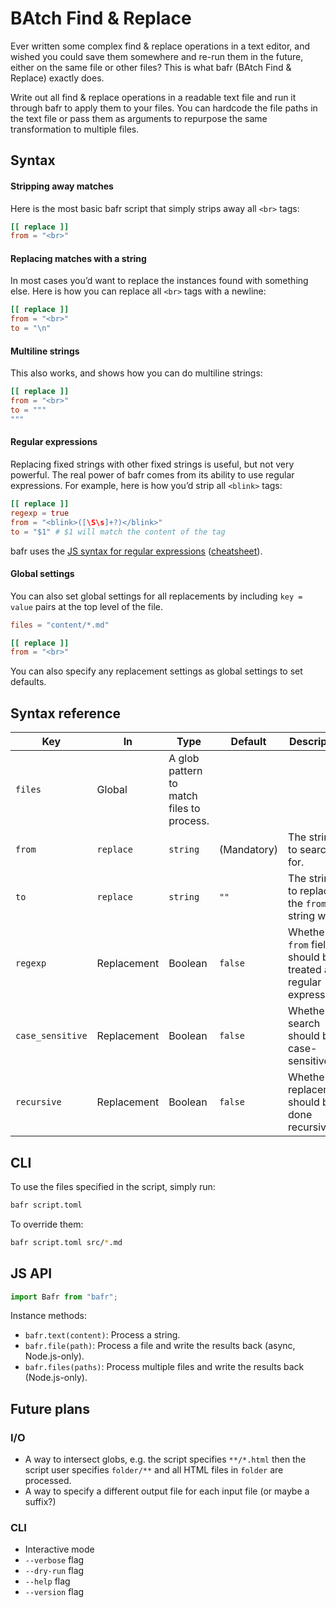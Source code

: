# BAtch Find & Replace

Ever written some complex find & replace operations in a text editor, and wished you could save them somewhere and re-run them in the future,
either on the same file or other files?
This is what bafr (BAtch Find & Replace) exactly does.

Write out all find & replace operations in a readable text file and run it through bafr to apply them to your files.
You can hardcode the file paths in the text file or pass them as arguments to repurpose the same transformation to multiple files.

## Syntax

#### Stripping away matches

Here is the most basic bafr script that simply strips away all `<br>` tags:

```toml
[[ replace ]]
from = "<br>"
```

#### Replacing matches with a string

In most cases you’d want to replace the instances found with something else.
Here is how you can replace all `<br>` tags with a newline:

```toml
[[ replace ]]
from = "<br>"
to = "\n"
```

#### Multiline strings

This also works, and shows how you can do multiline strings:

```toml
[[ replace ]]
from = "<br>"
to = """
"""
```

#### Regular expressions

Replacing fixed strings with other fixed strings is useful, but not very powerful.
The real power of bafr comes from its ability to use regular expressions.
For example, here is how you’d strip all `<blink>` tags:

```toml
[[ replace ]]
regexp = true
from = "<blink>([\S\s]+?)</blink>"
to = "$1" # $1 will match the content of the tag
```

bafr uses the [JS syntax for regular expressions](https://developer.mozilla.org/en-US/docs/Web/JavaScript/Guide/Regular_expressions) ([cheatsheet](https://developer.mozilla.org/en-US/docs/Web/JavaScript/Guide/Regular_expressions/Cheatsheet)).

#### Global settings

You can also set global settings for all replacements by including `key = value` pairs at the top level of the file.

```toml
files = "content/*.md"

[[ replace ]]
from = "<br>"
```

You can also specify any replacement settings as global settings to set defaults.

## Syntax reference

| Key | In | Type | Default | Description |
| --- | -- | ---- | ------- | ----------- |
| `files` | Global | A glob pattern to match files to process. |
| `from` | `replace` | `string` | (Mandatory) | The string to search for. |
| `to` | `replace` | `string` | `""` | The string to replace the `from` string with. |
| `regexp` | Replacement | Boolean | `false` | Whether the `from` field should be treated as a regular expression. |
| `case_sensitive` | Replacement | Boolean | `false` | Whether the search should be case-sensitive. |
| `recursive` | Replacement | Boolean | `false` | Whether the replacement should be done recursively. |

## CLI

To use the files specified in the script, simply run:

```bash
bafr script.toml
```

To override them:

```bash
bafr script.toml src/*.md
```

## JS API

```js
import Bafr from "bafr";
```

Instance methods:
- `bafr.text(content)`: Process a string.
- `bafr.file(path)`: Process a file and write the results back (async, Node.js-only).
- `bafr.files(paths)`: Process multiple files and write the results back (Node.js-only).

## Future plans

### I/O

- A way to intersect globs, e.g. the script specifies `**/*.html` then the script user specifies `folder/**` and all HTML files in `folder` are processed.
- A way to specify a different output file for each input file (or maybe a suffix?)

### CLI

- Interactive mode
- `--verbose` flag
- `--dry-run` flag
- `--help` flag
- `--version` flag

